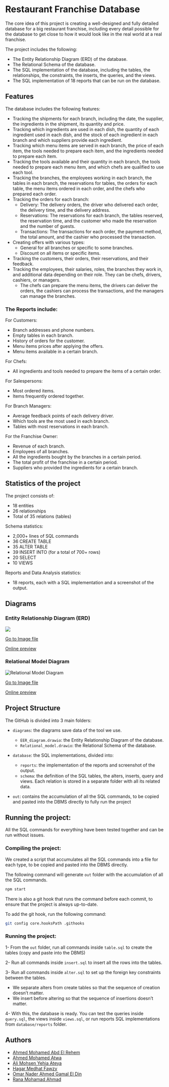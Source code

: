 # Restaurant Franchise Database

The core idea of this project is creating a well-designed and fully detailed database for a big restaurant franchise, including every detail possible for the database to get close to how it would look like in the real world at a real franchise.

The project includes the following:
- The Entity Relationship Diagram (ERD) of the database.
- The Relational Schema of the database.
- The SQL implementation of the database, including the tables, the relationships, the constraints, the inserts, the queries, and the views.
- The SQL implementation of 18 reports that can be run on the database.

## Features

The database includes the following features:

- Tracking the shipments for each branch, including the date, the supplier, the ingredients in the shipment, its quantity and price.
- Tracking which ingredients are used in each dish, the quantity of each ingredient used in each dish, and the stock of each ingredient in each branch and which suppliers provide each ingredient.
- Tracking which menu items are served in each branch, the price of each item, the tools needed to prepare each item, and the ingredients needed to prepare each item.
- Tracking the tools available and their quantity in each branch, the tools needed to prepare each menu item, and which chefs are qualified to use each tool.
- Tracking the branches, the employees working in each branch, the tables in each branch, the reservations for tables, the orders for each table, the menu items ordered in each order, and the chefs who prepared each order.
- Tracking the orders for each branch:
    - Delivery: The delivery orders, the driver who delivered each order, the delivery time, and the delivery address.
    - Reservations: The reservations for each branch, the tables reserved, the reservation time, and the customer who made the reservation and the number of guests.
    - Transactions: The transactions for each order, the payment method, the total amount, and the cashier who processed the transaction.
- Creating offers with various types:
    - General for all branches or specific to some branches.
    - Discount on all items or specific items.
- Tracking the customers, their orders, their reservations, and their feedback.
- Tracking the employees, their salaries, roles, the branches they work in, and additional data depending on their role. They can be chefs, drivers, cashiers, or managers.
    - The chefs can prepare the menu items, the drivers can deliver the orders, the cashiers can process the transactions, and the managers can manage the branches.

### The Reports include:

For Customers:
- Branch addresses and phone numbers.
- Empty tables in each branch.
- History of orders for the customer.
- Menu items prices after applying the offers.
- Menu items available in a certain branch.

For Chefs:
- All ingredients and tools needed to prepare the items of a certain order.

For Salespersons:
- Most ordered items.
- Items frequently ordered together.

For Branch Managers:
- Average feedback points of each delivery driver.
- Which tools are the most used in each branch.
- Tables with most reservations in each branch.

For the Franchise Owner:
- Revenue of each branch.
- Employees of all branches.
- All the ingredients bought by the branches in a certain period.
- The total profit of the franchise in a certain period.
- Suppliers who provided the ingredients for a certain branch.


## Statistics of the project

The project consists of:
- 18 entities
- 26 relationships
- Total of 35 relations (tables)

Schema statistics:
- 2,000+ lines of SQL commands
- 36 CREATE TABLE
- 35 ALTER TABLE
- 39 INSERT INTO (for a total of 700+ rows)
- 20 SELECT
- 10 VIEWS

Reports and Data Analysis statistics:
- 18 reports, each with a SQL implementation and a screenshot of the output.


## Diagrams

### Entity Relationship Diagram (ERD)

![](./diagrams/EER_diagram.png)

[Go to Image file](./diagrams/EER_diagram.png)

[Online preview](https://viewer.diagrams.net/index.html?tags=%7B%7D&highlight=0000ff&edit=_blank&layers=1&nav=1&title=EER_diagram.drawio#R7V1rk6M2uv41%2FdFdSOL6cWaS2ZNsZncqk6pNPrlom26zbRsH4%2Bnu%2FfUHbESDXhkECEn2OHXq7Bgb7H71vPfbHfm0ef1HGu5WX5JltL7D1vL1jvx0hzFCDsr%2Fp7jyVl7xA3K68pTGy%2FLa%2B4Vv8f%2Bi8qJVXj3Ey2jf%2BGCWJOss3jUvLpLtNlpkjWthmiYvzY89Juvmt%2B7Cpwhc%2BLYI1%2FDqf%2BJltjpd9R3r%2Ffr%2FRfHTin4zssp3NiH9cHlhvwqXyUvjUvSafU62WfkTv0bpJtxG2yx%2F50uYPkfpnfPzKsuKv%2FTDHf6c%2F99j8en7pyR5WkfhLt7fL5JNfnmxzz%2Fy%2BTHcxOuCzrUHfSwflH8d%2BfmOfEqTJDv9a%2FP6KVoXh0WP4fSbPp95t6JDWjxX4IaPgffn5m35IfjVS56fF9%2F9T%2FaXmXt6yvdwfSjpW9Ime6MET5PDdhkVD7HuyMeXVZxF33bhonj3JcdYfm2Vbdb5K5T%2Fc5N8Dx%2BOdxYfTqN9%2FL%2F66yQLs9rrHJxR%2FXW0jOsv18ni%2BfjFxZNLPNXehgQoafI9SrPotXapJMg%2FomQTZelb%2FpHyXb8895IZZsiyyysv79hCnlteXNWB5VDQhCVcnqrHv59C%2Fo%2FyIPiH8nfwz%2F9%2BzbbJHAWL4J%2FpH7%2F%2Ftg1nGBzKF3Aq0TLnivJlkmar5CnZhuuf369%2BbJ7b%2B2d%2BS5JdSdP%2FRln2VrJ4eMiS5lnmZE3f%2Fqy%2F%2BKt42L1DX%2F70Ss%2Ft%2BOqterX8UDB6%2FnKbbKPTlc9xQYPj%2BwXP0J%2BO6OvTj0Bu27nuk0O6iFoI55fyKEyfoqyNwCXsCyKKwMS6d13XY6Fyep1G6zCLvzelEw8S5dO%2FJvFRoNCPJI%2BP%2B%2FzHspipfsRwGBEtoHmNsz%2FfYZK%2F%2Bqv2zjtiihdvdfj82cTWXw1o8YE2PVCQJwgUYRSMEgz27URHn6go6%2Ffj61zghW%2B1D%2BwKLt9z2L6UKC5uah6qiT6f%2B7zf%2Bvn8H6dfIFWAODe4jYabb5QAcW8nOvZEg4uUH46rQX54N7SNlh%2BWbLiNkh8%2B9Eyi7WGeu4QbcNYdnmK4jp%2B2%2Bb8XOe1yf7jdLfCL17kH8SlZJ%2Bnx8WSxiJzHx%2Fz6PkuT56j2DnFJQJZyHESWb5DP8Q8xxz10p3IOA3AE23ATQU5br%2BPdPur22ME5yKAaalKNuByqWRyq2VNRjf6gGtk2FLnz%2FE555KvD2JZDTtthyIm1kxNBiikMSCgT04iIymnbKDmNYAjpXzpObL8Kd8U763j73DxA3DhB1HGC04WMhE%2BYIMETLpl2Zt0Htt80ukaGjKiwsBh5gByGz09%2FTHkbzyqcPvhE6VpD4Kf80MJ4uwdApChJV8nm4ZD%2FtI%2B7KI3zX1AIVHr16%2FulUTKZBx%2FWtFhGD%2F7D1KZFYDUjiogXelZqWlAhVjuzvw%2FhNouzt%2FlhH8nUkjLoh5r0y80O3VrRAfSDgXtGJNaI1JS277KyX%2FRdf3Sdsr54dD2wPXcKSekGTvOxAXP0p7%2B5RVDSPJHd8aARErev6%2B%2Bzrj9qd%2F3ZzyNPgeuPYGJxEWbRU1KymTFSxCXGuSoeIN2%2B4F%2BjyOZ4xrkkMDaxS%2BOFYXRzA%2BPoBgMKWlyFKm5Xi9q9x%2FD6xe263ImuDDWjo6dTqRgL6lSCe7ofuVL1SFNpzSRpVd9iMCzofvRVdIjJebXpLZWuTVU%2FpCmujQcEtnuWcChANBa1EqdNpBC%2FySTU45rUOsJ6wmfXhiDpMTc5CHIdBQiCAb4%2FkmQNYHUVSRjCJGEc3TYThsGtogZ2LjkTM0EqAbP5LEs7LWHQyUC7HdDN1h1swjDYZFiI3%2Btnk3Pz9pU%2B4iqnCQ1zV1QJYUEl9J4W8B0PNcA0sJb0vKI6GwuyCaurBgbE2AcZmIHAMAT1JVzmcsVdZwVud%2BG2wSzu34eiFP8Iotkx4lIU%2BVsI716PULKOb7yUvF28ZVsnS4femf%2FrqfjfOf2O%2FHefvuZ0%2FSXORQXLoj9m8oMwvh23rgJx5OlkyQ%2Bsp1ppYARjuGSjecxOyeZIr30eFgVAuClq7PZwN0Ke1%2FL5icxx%2FwaeZqW6GWXWvcFjMXFtJeCBEVg9%2FT5jIrAX0yMkDGEc9DTtGKNubLRVQYMQLIrTG%2FovXYaeNbtXhzy3d6zft4Im%2BGgpgsHgQwB8v2yf0mgZR6XPMFUcy9MVx0KW29RGvFyz0oofoqdHcCjrlnIC3YkrqBHs6onaOoYYyk7QLDcMOmwd9vO2grg10dPCeLGA%2B%2B%2Fzz0%2B%2Fun88Wb8c0sM%2FF9a3t3%2B8TNAUogdwqK0JCd7uIv%2Feqv5DiHmY4zT%2FvjMhKGlI1tMdebFI5scYRE3siZHsojYkTyQK9TRjXhmARE1l00UhaVG%2B8HbPwvdB7T8mqo8Ui0JYsfjtsNut49Ocm%2BtLSCPbJw2Ke7qzqMSoAGRXQ9aQHt3hwoSmarsNeenN%2BsOECZtsJqQr5G233tAlTcDtLEynlh%2FBDbyjwesY4hT0Bi9my0nbwCsLchThN8iNkZdmzMKAkHNUIOiiWqANRRD12Y1DUJfQIp7TdsNEkMM3yI2HnCGZ6f6QQzogBytdf%2FjctLLuIGFM40C0FP5SU9U2rBLWisM%2BYbChZTrm4cwVDde%2BN6HhoBkpoc3hBkMNFlZ%2FW8W7zdRpaX3RLMyMa9IfzrJh7W5cFQdcQJsFspim%2B0rE6iMpp628DNJeAkHZDI32YR827Dffl2LC%2BIFiyGLb0LW3VNFYQp2cWZgd4LQgrX1AQFbqpxz9ATXKLcMsmofb5TyLTRsNiBA7zC7QTkBYiRbv5%2BHiaJ6YRTxWClaZPn3Ew4B462SRm3bJ1nDaaTdyHGhoZkkWruey%2Bx%2BX4X5V7dGQQUrCVNUbIAShwbg9bB5y2yZ5PA75lKlHpNMTM3WhfJmIVNITWosnbNKBcCaTE2FmV4d249vRnJ7vGQBTWutDq927ow9mTAxBhOCmEu4q9mFvYCa2TRO5dTQn1a8CctRGuHjIKRlK4kJPRG%2ByQMEKAGVBWmHM2qI51RIrxUQCG0wkKKWHuWFaF3ptZdHhUmOLfwy9nh%2BzwR%2BhILg%2FM2xCW7sTzV8wof3bROryXdtjkjU8H1nticH8s4HTgRBxEAt27WEtF6ZMOSVLINd9fiD1AK3aBfOhWne4GhXuLOif6%2FRs3IwwzcYmOyu%2BdBm%2BZHudRMf2IIc0FT3yxFoFJtLs3PY2OgrGBKPRaoW3%2BgEcrih8CdG2eY5%2FqJpHXl7JoZq1j9TlNP7kt93sKWoqMWlW%2FQYwTFrDiR9Tb6gYEusxYSqHKO%2Fxa%2BzGTuQ41y4xdKUFSDpoXGmBsM39o6aNVomMXRLmBYX1qRPygrBxPIoXpLGCfSbA0JsX2HJ%2BTx4vyIKrB4OrNAa1jL%2FT%2BFNn6OshXDw%2FHbE7W5y0XhHmirdxFodrbqjrPePHjXjRyw8peyX%2FYOOXme6xax%2Fp6xlkIyuJlg%2BXVL6o1q7S5oaYzB4MQV59Q4WyHIkwKogwKi61YcLTM9lrVHtEP1QpgIlvxoYJRJglZTO%2FY907vCNQ0RPr6ZnudWWgM6RBUQbo2gZ8SQOdnkFcVwY6QxqxJYDOd1WATs%2FwrusCHSHXI%2Bp8Fd3Ynp4dBVeGOlNmxslQsCq21Xl6ipevDXX4alDnqwjPe3rql68NddfjwdK1s5OiTm%2FtydWgzphODdmo41RUOePvUOGx0NOrBZ5%2F3uzWyVsEiymvc6zFLNC%2B7NLHN%2FFylja2qHgxZU6rY%2FtMDpENs4rd07bYXBr73%2FIBMpBnyqoPSchT4T5S6tZbs%2BXOm5GhLGybVRba5wP4cD7AcbBH8jh%2FiFPOKlHdFRVnjC2NFIRTAaLS5pnv9zIHVEwxpAcQNCeedopqjUCqKFE5e3LdOZRpzBJOOwizPHfmBsxDzhS%2B9dYz8JvKGqWzWsb22u%2BYSMfAuuaH%2BDmaZ2874xQNOxnOpfFofUwtUglrOpubWpNEt4h2G5f0kcNqkqYrSepfzc2UqM8cFckxWr%2BuC7N4etCqQKEp87ERU5I9cwJXAYg0l%2BBeC4gMKSeBIHJVgAgDffppFT0CZF1HmJUd6DjziG6DJoBTA%2FTw9dAOuZE7qtVOUyrlsoiFI5oXOtNCN5mJw0kEBSyqEYNWaT4Wm6bwUJePxd6hxr7SWtw7qE9BWQRZnAUcVUECdr9I5Yh3NbWN3mTSDWD424iCIEGgtVD4agBsSApEAuocFeXpAYxBfwr3q%2BvdjcoOPVBrD3KHj3iaQwMao9bdnO8Lcn4QyGb8cTY%2BDPl%2BCbfh09XylQXsRP1%2BFmdpQ7TIEngEemPugHSu9uRu9W26PFKNy%2FwE6iwMmbvbP%2F%2FlsNqvNf%2FFuR%2BxYzNnDpvd65xGMTpRKMv4qbrv6zUMI4TDfpeLl%2FzFY%2FwaSbNXbJelOG3mqYsHwpEOZDrpAEOIEmUqoGNdo5URp6YyKy%2Bm0T7%2BX%2Fhw%2FAUFi9eneJ2eXh%2FilSZZmNU%2BHa7XycsxsLWn958YMP9znI93zk%2BFTDtk63ibf%2B92e%2FqJ0nYs%2BOzAj5nn8hQoPGY28iPxmGGgEh7ztCM61VuclVDoNjmVBUsQBMfgwVrE637YGREuT%2B7CojsArGooX%2FT3IU6j5S8F%2Fz4ehUgdYgWPxYvcxggfovXXZB8fd%2FuQnx6SLEs2haR4jrLFqoTFkedPHyjGMUlKMdDNxxU9PXwPp%2FXwRunh6XgXlucpJ7Eji8KEAuZdNmqnLwycjJKNA8d61mRqY4bovUU6BGv%2BoqYNVeVeJxh4dC65SqCcYweniU8jDLofNrnQhONMlXM0lsbRbCGeR0dP6eNoGLK5WTswUjy9tcMxUAYzri0gBeQxLje8S814TaGUnvU3QxJCI%2BCHhBUHUoQ%2Fl%2B2xdFmRIym1Dr7I6VibBH%2BZLTdDxIevnsT6tcFXuHz2x4GvJ7llng9fPYMarg2%2BaJqe%2BYuGr4q%2B%2BOqI6gn6wz630q81k%2BiC6hsa4NSXDUMwELooD2G%2BWxWOAJAxJvXqOSA3q7L3kS%2BWOb6V4dVOygrZK1NXIBNpxrAwh22pce32RCS8QbIw5YNO65SB6wEdvhbQNWvyptLgnOXvxk0YACrC5W0DUqsiLq8gVh239ihWkW65jztVraNpr%2BdUzZicB0Sq1zFeDN4guTmEDzq9cyGuBnRm9E1KAJ0Sa1PrYNrrAZ0ZHd8SQKdiLm1F2Jq1GS6XabSHay%2FNMjg9rD3Mg%2FUGJRRsga0Hl6wx7CvaloFo1FQz%2B7psGzjtUj3LvmylNHPDVOyrJUTRhMVweKlBlOrww%2FmUAACVw8imqWuCsN6u5x4Sy1CI8beBTwIwAB%2BPHeposxX7knqgews%2Fj1XOioQfjJTpHXjTsKHxNEa00DSN%2Bq5wJmmngiG07tPtMRfDYXO01eZcZQIZFmnCFeZKRbRrNeesBEFXDWI7HgdPjeEUHE83107cnsC0dlnPYLuqCRTIaHZdtCxlQFOv9Itwx9YBn23T63tDm9%2BrculohQnOkuoCeQ0mpXumizdm%2ByMmi1XUyN%2B93vH2UH9Mw%2B1iVVsufXrime3SHQ63kYUZwCOqhhDVPXZezTaLZHkeO5X39cmqx4OYj0uxNYswJNAOmHr6W7ypH8XhhvoG9ZKeHfvVJW50r8JVZ75Qxpmej330KFQCc0T1FyoR2FinZ1bumPhUi7E7xPMcstWdawU70KKQYS1b955Hl9hVKlaOVUFYsQPs4c5Gih7Wt20FuXVZ%2B6%2Fju6e2xQlsgTSKGbq6eoydsyjKHfxjEV6%2FVfGHTwhpYEkWe7BNaNiXxx597XISEObHeO1mNrxBxQq6qtm5w2xYhLkijrM349U4ZmMG1VRefWrcNiisO03HYv9EFFfo0MJsAakj6uWPbWBgZApC1r1V%2B88WU4JQufqYbWRk3SpJnREkAN9kt0si23ba75hKFOmtJbtKNpkmXdupegeyyfTYJgRMvGrDtkS%2BlccmxsWkpy90mGKByljW6m33yvcL%2B3hzrHFc2UCqcEtlUYeledw6F26X8ywuQn6mm5tsFBVptzapaXSWzgJhcXQmLL49bB6itFgK%2BHSI9tlEUb2Sk6c4LxI4xp0X7Eb8PdpH6fdcOLN0TFfJ5uGw74dznoRkUw7L6MF%2FmDrlQAhQntX2Jm1Jh2rgnv64kmCmdtzyMX41hNceR5ous1t9srt02BKdCc3N7M7GFi7Qp%2Fpgpx7b0y48MhVoD9sRi1j1ni1rseqfuO2GMryDhunO5olZuvS9ATsMM2tKLGMEi64NKlzqqluaRooolgB843xU4dKMzl4YW%2BfHTjRAghOo%2BjMtW0RCcy7nmZa9A3f4wx4rgXrfgNoWyr%2FfXn28SaoJuRhDvX7zkzWobSpNezjKhDTNxGG7uHrzGwF1sh3M0HmHEiXGlZVEb7u10VMSxcGLMRYEr5p2a3L1IXIlp2rIyAsoPgjpEDgIlESraLgmehuurwV22IyG6wGwA6UVamCnZ9jf1cHOjJbrIdIO1CirgB0N9d5gN8pZl77BTRXq7A4dK3AHbnOKpeFUb1Dq8nB65pNmzN4ZAFQM4kP975DcCcoHamluGxNPfU939AnF9AuYji33VSKjRVujuQHV6TpB5cUAYST%2F3%2BnyWmftQva2LU56W216FUPm32dhdjBsgA1c2Iy193RVqqlGu6doG6Xher5Nssg0EqIAFNcR7U1Ulddd3wrZrDEyioiETaOaQEI4ySHez7PwOQpfwjfDCIjYLikTGBnWbF6M8d4zpzSprc%2B3YjijjvkfFLX0SyjNrHvfZvvrh%2BWiBtVsIjB0ripf6705CbQsA7TLylrDH223FHbIM%2FUCwGJ6yrgUTmxU4mO0spJArqV3%2F6wf0NiRLJ47G6dBPsMEIzoEpSHZhk7LLnzb5Gc0z5%2B9SpaGKVyb9ToqD0OfwuWEHJLC8ZvHMqk3wXIPZLHzWQyw%2F2xo%2F%2BktpbkW2douMruFK11G2MeiIWxZnCThikCHiZHCFVriH3a7dRztezdJ4LJJwjq%2B8VJyYvGWbZ0sWrZ94tzYlWQLuKla%2FVpV%2FO9q07bKq7UBXKNklzEdAgiBcVY86ac2gmXDOVM5QC9Al%2FiBxcZjVG6KOkNNaKcv4%2F0iVw3ZPId4QY%2FwybSgDKaFV210pIEmNXTktNMtku3yuPvZuMAga3frh6EDjex9rm%2BzeREbNI18oOZav4HN6TLM3naGUS7Q6plwHWeTRjwbl7Sn5qxAVGGaoc59g10BsHk7KsYDNgyHJI%2FW4IPuVgwuA3QTDZ2ZHHS5hNOCuluxuhRRZ0YhXX%2FU4cDXgbpbrboE1BF8oQoWITZ%2FrgZ1ereDXQnq8ETzqhSgjo3aq0HdrUFCCupEo%2BimoQ5r8SZoMOeGunEa1oy2nAHeBBiAIBl1HwPvz83b8kPwq5c8Py%2B%2B%2B5%2FsLzO9y94vD3RcIkoXdOOCiPR318uzi8wKOOqrKM8OwIAc3vArtWFcD1YYm1wcC1afEax7fhv2OPXF0TpnnvTNyCptjw0GYV6TgGIawgITI9fccojn6yceLGkwssPi7N5CnbSDuf2KeR8j08QfQB9x9aMP5vO1lrb3WY9xgb19fpmDEPAvRKdNcJv7JpxNLK2Wy%2F9xHdHu46dO2tSj35HNhr7cgHmIrCGW8Js8VH8gpxeBLTxh7pioF8G%2FmOYeDcB0pslnXRYwXccdfYeKJc6Vvqmp95%2BogfR0gL1%2FMj11R5enDhtFPFo1rc%2FQ8uGccChlgGFSo31TwBghLboX%2F1rCUXyK1MnlCnFcUFYbMMcu3JdnYwQehpiHTbxZD%2FswCASQVdWjR38f4jRa%2FlLw7%2BORzesYK3gsXuRKK3yI1l%2BT%2FbEcNX%2FvIcmyZFPw7XOULVYlLtIk91NPH0DHfewyeBcjRlB6rgt4l1dBzo7xlsi6MESk10Lo4SPx2n%2FbVnoObLcZLiKwL7obHAkXNdB2GbZVpjRdxm5LYhMoDg7urYGdvS5l1uphREx89LVyfKATmwZI9w3MzPm79lVLDFmn9CNh9FFL6%2FBQVrPuUdAcE31vWUFnDCN%2FVWsgajEKrFYBMYJzqdacgHOt%2B8C2mvVnkhrdfDAoZqDud1n%2BsCfiXLDqnRL%2B7C%2Bja7AG30DK0hT9yxx8GB3XOhdARXySlRytIzwUKN5gnN5VuCYtYD15D4nFDOThFWYkvoTb8ImTR%2Fwxe0SB%2FPVsjm%2ButkXUh0kQg3ZNCDv1uJdXr27ZhLCd0N9K8H3akVUZ%2BeYnPig96k3s38N4HT6sI41t7PGtjb00uFjLjma%2B9UmoQG%2FAQcHumzHyBQvKF0LDwKZU0NFfXpME37IkvRkL1J5jKiZc%2FYwIw%2FiaWZMEfsMnCfKf2M6ggivm%2BlZV5F%2FCBiSmMyqqkEJ3ZiHoOTdQrvfy3tjELi4funfSZ5fg2oI7zPsGHly2P6FrQDm4AXesqYTBmJ43MJENjYEKirLGHuBFlCPmJszLdy3a3EkPzwBxDlM7ejw%2FYaHcL3U7ybpgxnNUI8T7z6EkAQO3qSR5NTJ1tCR32PoDSZLcAcsp2oa6qpWbhmRvRsVeemZLFYZehGcR4n78dczQeM3Yi1E1p7u%2FPn37%2FfWP7OGn1S58%2FfjbzP46n%2BkdLtCQwaKpA3VeNAcqXCJKb3wcqcJhhujfL5wZaj%2Bm0QWm%2BxJe15piowvmSPT40BN6wjBXONLoUmNliRb3VlZW4PsT%2BcueDbaRCG5q59hZbECXrdGTZGf5YNGm3b7yHd6gwaHljgnwYKDr4hPveIhhdraEZ4SqDYStMtGAterUuzz7H%2BZev6ZRQdabCj%2B9G4At9bwxmEpVeGVEaFfhXOmAu8TDNHpfmVsnrtGJ1VOAFBq9WYAtTaEDJewMVOcBKMAVrN%2Fvrc5Bw67Xoc7ZG3zfkPh0BYQax%2F4nSZ91zs2%2FFRxQ2Phg0nugfXA%2BsTBAjOGx8WFuWu6aBV495ndvWW67AjE01UksvU3jVQ8PE3mfYWLdW8xzRKW9x87dsVk3UFa6k1F87duV1Qpvw5wxFV2HyqypimsmWdjjORYj2odx2ejBcHRclQFohknXL%2BHzzd875%2B8RW78tcA0rxPrmzrWNiSGWaIBoQF%2BVxaavhy2C761dma%2FF7Z4U%2B3FkjiOlJ4moPCEoDkJCsCAM1aQEiaVlnLcaUhPDSA3Dt%2F8X3jR5KcRYG4wz7k2tHkcwbntBa5bH6eOaCPVUyVDaftjdYykqQvmJHllbQDEbwKy8b9l7xjGoojPG20YwVPopSZ5vUo0eHVtT4uh3UBAMVmqOkOA%2BPVPtko0JhQwtO5ywzlB8fhxdPa83RAlTSENrS1DuqbDBe5edBCFrUh1m%2B9tpeZcBQtO0xiiJloV5DFexUffsFSoZh05NksRxHmiqZfeLyxp01MEj3Tc4pjQVVadcr21Nl1F6M0Wo2QtqY7irndWaIhc8Ls6kjgZuWSLiVKnzPygaKDkj9qjYnDYqaoP1PV67sAI3eEKy6q35R%2FYYqQN6OpFg%2BhX%2BdFYDgCdNPCmTIMOGSZlgo6jrReqxW8vqx7vTWCwYEQxK0Ic2bRfdr%2BzDMFsAJ6tsDbCs32EBMTcgY1LFCLaKXGLe0buUxCOF9xSjmqrchdpCCNdx2sDd%2FXljMo90fu311vyoQC4hohEoRSk0%2BsvrM%2Frj%2FSI%2Ft%2Bzm55U8ydSOe9qdvOpvqOUIwu3ssIdLp37MIwOLvB3t0z4INi5JIC5Sjc8BEEygBOa75j1TAMdZA6yRLyvjCYb9oYniksgBvr4xlgWGwftcLKyjxU0DVafHRhpNkGcwPKxHnqmJPQwRm2PkGacsnC%2FPcH95VkVD1DpDCKRhbLFJQNX9LBt47PCjznBgj%2BAj%2FLmis5bkiUYYzS83aN1EY%2FkuKHPTP9KbYFiwnntUu2Q7XyRL0xbDgiwWL4mldF0ZwbzNuvtFGu%2BOG58Mox%2BwrHgd8ooJeDHBmrMnMPUqNgI2SpOBW5S6nzS1mqB66nbcLQ6Q3dzoM3McNOy8BR41%2BYHDAFBIh%2FjPO5vqH8LF89Px%2BGeLk1YuGujjbZzF4fqO10T%2F9yHcZnH2dqaX3iyJHLA9j7xudqRUHtMeldp5vZPUJNoBC9sAZUZgfGCbZJyOTa2Uc9nidRMoB130ZRncn4eb4n%2FMoqHH0BDZnJ4VxSSEpnz4JNOEX4b71VELt3Zx9dk%2FzCbgfd4GEcVUhLUvuzRemOYKYTBCXj%2FloCtENcc89%2B%2Fnm9wJXxlGRmAQc0eGOUrJCDsFNU39nCZz0lmgNaCE5CwUuuskS6E5%2BYjBYd3jw6KBNqj2HT3HU7pfQBmorvDT%2BHu8fZqvc3G75SSI9YoKh5W4LnWl9IlcGzpXj3G6z%2BbbcGMY%2FQjbPeDqD97Z0NdZhxdCPaKfetDZCfM%2FMtvkf%2BZ8m5hFQMxOVfT0G0w29HkeDvF6WchA0%2BgHAOjpN9VtmHLaZ2kUGeYqQugZIPk4aR%2FjIjwAcz4vPKaYcNA9NFRlwDqagNd%2Brph80Ec01WDh0C%2FQTz%2FoHD5G0bIIkw%2BnngxiucCR1h8Qoz%2FJOGKBGin9CsGBnsQ%2BXIepYSoBBmwMEGoOdCNWcVpYccswM02qgZgrd4KyYgJCTyJ6LUqCou1ikiThWxSm%2B4vIEEIt5POEhdocoQMdlzRZm4Z0SDn9Lp8DXZbkOKhgvpCc45KdrAFzch06BlojNTlezCHex9vWjCutPlwmh4d19HN1fROmT3FBQ6IJsJbDzsdB%2BkkM%2FR1qQ%2B3n6Wlx71I1saUnIrHngtlE3P1vSjNBDnSWsjTc7sNFUVtovMSAU5i4EXPFquu8A3VFeHYCpoXY5a7JUIpmWsPcqJQ9Foi%2FmQ9lG0AZcaA8lWj%2B17%2FXs8XH8G35mj38tl68vbw49gw6bFwbLP8Lsw5qFXSIF%2BH6Q%2FnGJl4u1%2BfI3swrSxETbBGc75B7GDxwOcRl58cNIS43LQw9um4v5GjIzR6SLEs25Q6g3Wv%2B%2F5f5lUKmsE5IdiyBLAL9F%2BCHYLbBpJpLqoIBuPt1KQde0oSLu16lFGfPrbOsQbQlq8S55JLmvt1WmI2H4Y7pTvAGq6U7a0DNAh9w%2BAa4HoDjj1m0rwVyyJELuTay1vTQH4XWADikZulJ2TeM0ZOlWoKpdyMd0yi3iJzHx7u2Rrl6uZd%2Fx5aDSVBE7LwErDIrw18BDA7pl%2B0%2B5nTPwb7HxuFM0QR5diuvpiZIwEa2pXDYP%2Ff4OF52tI52q6I48fKiSC47sdnmDYFRyh%2BcZQqXTGHkomZTFeJNOFBKYU4p1uUZxxKGIozaQd46s6B7uEHPSW%2FWfeASZpHidDXCsuwRWn9gxLIA0dlqqmxgHlb4teSeKFikj1bjW5l6hcXVnKpn1qnqdVev5lRds06V3E5VxqlqG27JP1X7dqoyTlV0r7eiU3Vupzr%2BVKuiV0NOlbNCq5x0BYslf5y4HAJTBWxXYYaodbdFnzReQZfZ%2FkioYwrP2b3e8UoIf4%2F2Ufo9PE15EkvgmQkGZwIwEBsM8dcepSWanRxDpoK3Tprt1rC041Rz%2BgY5YIaJazEQmSAdQ4fj3DA0AkNVCb%2FpGBK5w%2B66gw3HM3dMhFPNTuKl4ZSf1pNudp7BSDWED8xjkj5aWwHiQYOJbMR%2FDLw%2FN2%2FLD8GvXvL8vPjuf7K%2FzDR7WpcGeG59i%2BgmOEVuFmwykWa8%2F%2FFeRn0z3mGxKxyKpNt4R7DTQxoYPh%2FWxSEcSzT5UOj5Rbj8Iuv4xktJn%2BIt27K4P2Eu66vP%2FY0PwvMwFdeo9K5BmR79rP7SX6HC2cc4GJQsMj7s98kiDrOR8FeK8nN%2Fy0tcDJi7PpzjCXAO9pVyhbxamMNKrN7QcM9A419RtBTu%2BL0kbEwSyyXsyBrb0y4DYeNWlmThWv50WOnNQ2CODXcvm9qSVUjNYlbBPNwu51k8ZhTLJPBTOR%2BjzTWqjzo7wm5eqJw5nVRsMggd71yQoU5UopKoXTb9xAPd61LTkkBi4nlgDbLK4STcuAjsEoxyFjdwLglROc49f5kmhX3wHoLK%2F8rVl2QZFZ%2F4fw%3D%3D#%7B%22pageId%22%3A%226B9XcRIrEAYllDtkVQq1%22%7D)

### Relational Model Diagram

![Relational Model Diagram](diagrams/Relational_model.png)

[Go to Image file](diagrams/Relational_model.drawio)

[Online preview](https://viewer.diagrams.net/?tags=%7B%7D&highlight=0000ff&edit=_blank&layers=1&nav=1&title=Relational_model.drawio#R7V1bc5vI1v01flSKu%2BAxdhJncpxMJsn5JjkvKiwhmVgCBaHYzq%2F%2FQAIk0Q00En2B3qmpGksWCHev7rX36n250m9Wz7eRu374GM685ZWmzJ6v9DdXmqY6qp38L33nZf%2BOZqQv03cWkT%2FLPnV446v%2Fx8veVLJ3t%2F7M25x8MA7DZeyvT9%2BchkHgTeOT99woCp9OPzYPl6ffunYXHvLG16m7RN%2F915%2FFD%2Ft3bVM5vP%2Fe8xcP%2BTerSvablZt%2FOHtj8%2BDOwqeTt7zn%2BF0YxNkjfvailRt4QZz85qMbPXrRlfn2IY7Tv%2FT1lfYu%2BW%2BefvrVIgwXS89d%2B5tX03CVvD3dJB95N3dX%2FjId56MbXWc3Sr5Of3ul30RhGO9%2FWj3feMt0svJp2D%2FTu4rfFuMQpfcluODh4%2Be%2FHu3Jp9t%2F3v6Kf34zRp%2FMu5FqZrP%2F211usxHORid%2ByYc8CrfBzEtvo1zp108Pfux9XbvT9LdPCcqS9x7i1TJ5pSY%2FrsLf7v3uyvTDkbfx%2Fxy%2FDmM3PnqdwNM7fu3N%2FOOXy3D6uPvi9M4Zoo5%2BjQ5BNiq%2FvSj2no%2Feyobk1gtXXhy9JB%2FJfmtkM58th5Gq5O88HdCVjFL25sMxtHQre9fNALMobn%2BYh%2BSHbCrw0%2FI5urVu%2Fs8yRps32r93%2F7m9tb7%2BM1INC5mW1%2Bv10vc2kzBAJihB8jr9MRub603sRnG2dHVlP3Sx6wcJ7vKhXC7d9cbfD%2BXunQd%2FObtzX8JtnN8of3U995%2B92Zf9ylV3k%2Fh0l9xsk81Cuga%2BZg%2BT%2Ftpd%2Bosg%2BXmazEr6jXsQJLfbxNknjuCCQ9PcXy5vwmUY7f46fTrz7u373Z8VhY%2Fe0W90S3f0WTdAULXxKRRUCwMEG4MDpwYF2dd9SXEbJHvEEfCs069zxpivUzBfp5e%2Bzl0moxy4sXedLtMNgr3iT70EjuPmXeIEhF%2FSjfX6IYz8Pyn0lhlUjoG5e%2F3kr5bJzvjec2elt67DHUUpJTwEYeAhAN7tJFG4%2FuZGCy%2FO3liHfraTm9fJf8mo3SivzCszedab5LV6eJ38l348im%2FCIMFYslDSe3gJXp%2B8FLPXcbjONyRvnt8%2FyqYk%2Ffk%2BjONk49%2B%2FOEI3isuG5d4M15dTFDSBs4yWDrcoG8HE5%2F8kg%2FruP2olNpKRiH13eVgOuF0dM93YCTgZ9OPZKG9IYTKs8%2BWO6h%2F82cwLmrcg4okbE0%2Fc0UxZLScKs4u0vBuTTcLBbBLWMl1Am7UbnCDC%2BrUNdysrsbhGGWG8Tq3GnDMOH0l%2BWqT%2FD6OZF02SR8jumTzk%2Frb7X3PGXE56%2B8%2Bmf%2FDUDxZ3%2ByutEihNYUD5fAqh490EZ%2FKcD1Ki27FAae4oAJU1UFnJUKNHZaR2Fj0qM1UEExmVVWNjcFRWLAygMrxX3CGVzedAZV2DUj4qs9DdyZstvHxqEhZ4CBdh4C7fHt69PhVzDp%2B5C3cgSSfspxfHLxm1uds4PJ3OZMail%2B%2FHL36kN3tl5i%2FfPGc337%2FKqc979uPvRz8fXZW8OlyUvsivQTx%2Bx1GSf8VvcgVQq9MANuE2mnp1A5kbTHFOulcVclkOrnSYa8EYeUs39n%2BfapaVUHsdRe7L0Qcyvj%2Fc%2BXP6xpFWUfBjruIq5jHCmi8YmadXJD%2FsH6LqesN5ZVtK8c8o3U01T%2F%2FE%2FUhmd6EBfV066CuKZXUP%2FXyDPYb%2Bj1v7z93re%2F3X4%2BjJ%2BXDz%2Funlq518UhcE%2ByWdTtObsF%2B6wGyHfPMU%2Beop8lV6yL997y%2Fdm%2B3Pz6svdrz5vRhF908j1FL9%2BuCvV172bQNRhcsK8NQz53PcouhSATbU0h5pqYSeSXGKcIlrgp1ugtMZcFavqjzU2hUkpNSKfWIdAUHqnQrvlzYcFBJOl0Y8XUfzo3dq8JPcrVt7HzsSBgKDTbb171zJ%2FvuMrAHzXL2%2BzW49RpLbMUCQCWxCfIpHi01Yqp3YJ0YjCzjvHUcxH3SpxCSeq6FTCXqcn6zpeLsRnUVEwIZ0rIGe8wNrsGYNhzdr4M725WANm3iuhs4auRxyBIJZ8oUTN5hNYn%2Flycse5BiRjj0MkLD400dxZMmNPwxUxBKfQAino4A4UISBilTBdnXvRZNwPkl22lUvXYzucSAdDajowRXQAHMaMHnTgNrCGhCGBrqxEVXy6Ro6S6ioMRCHyRqfrCN%2FKrEb0QIi8hGIgnqfwCDMGcTmziAKakm8E%2Bk4XKG7RRTLAGhEVVBrYrPdpclGk8AVX5ASEzZDphZ8aGMWCwtMwpBJNNLgui6YpGLa0aPwYTJJPerlYpKKscAluHeX8HMfucH0IeOk3uf8iIPLIVMVfptF9dWve4tnNvEbEXvvTh8XuyyI0XSPlhS3fuCnCMMCN2gL1x4Gm4tTgqRUEmRkkQaLFfDs3t2CmEFyW%2BkMu9wgBoko0egqajUNue5H%2FaqQKlcaPxSYWMJhhaUzh8yQM5nxYwMhhmQk01iToyOS4R6krqLxhkOuyFG%2FKoBk8n2KknuecELkzfyUsgbiolPmstbxjvJwmQaBLmI5TNxD53MA9CrmpZuNooUGMngKQ2Neehvtwhwc8rEIqvMCi%2FBkEf4R9FoLJXZoNEI%2BXYOnEVR9%2FbV1g9iPXyRmEnJ8SMckBrpt%2FFW4u%2FWcctWrYzwuNaOQIztcFf%2B2TQMuS7RqUd9BasuhhblgkGv3opzSYTo2SFQ0qkUR6gGFNuGHAne2AtIpr%2BpULZApXXATtoEEUNdFcbntqYv72V%2BbDg3COLod7Q4O8WwNnbcwPRm65K19vuHBde4lbQkBROloysLUYM6yjurpCvzpRhQh%2FrRBenxX6C3t2vBp5ukXHtoAHn2hIwjwNLCPunbtLXKIiuLaW%2BhJokSufbEIwESyMBWh%2B5r%2BStfrbgEa%2BcwZyPDo3OtuzyrcvW5L3rrQlpSJsPihQI8NluHUjf0waPS%2Bd5Mx2uxnI3W%2F15GH9b2v0kNs3dn%2FBH73mVCUj6ggS0QAouIeTmvJW4raglrURQcD9JDA30zc6a7xnLz0AYWoK8fGxsi2yWXVBWl7qNmKW8qgaJHHr5SBDfIpzZhqu39Kqo1XUqUqZVCsCoittiXQU5mDRrqAaxv0VPJTOhY0w11atSsr5vD2XBnSDFTMKYaCbq1BeSJymSNTPi4DyVUsl4m7%2Bmr3UX3taKOAejxFN0hUfZW8mEELcEjHIg6UxBGLRfgXM3BaaLEDoxGHfLoGTyOo%2FppnZEzWXjRZJav%2FQV5OaYEU6TgF17PDmy283GdM9uOHcBEG7vLt4d3rXe1zLyeLw2fuwh0m0vn66cXxS0Yy7jYOT2czmbDo5Xu%2BZaQvfqQvXpn5yzfPx798k5OQ9%2BzH3%2FN7JD8fXZW8OlyUvsivQQ7oHEdJ%2FhW%2F%2BTebFQ2LqPwEI9xGU69uILNxjHP2q%2FpgtkGng1wLxchburtT%2BOPHqAHa55RpDxDWVfuVrSuHf5kojySE5Lfc%2F4XZXQ5Aex1F7svRxzJCr%2F7enP%2BK4uvZyLwjvcC0zBLS98%2FQMe6tPuJeuQT3imJZ3ePeJsR9nrFNG%2FhGAnzLOQK%2BeQovlQ7ui85QBYztetwjF2hMYD8G2HcBe5t0u2cF%2B7HmvLKMA%2BrVErjKaX1dwV4toVi1GmBfvoAN7G3pYE%2FFyskPrBthn2cKdQz71vDUyvB0GuBZvsAwavCJXq47r5xxCeCEltYZYF9NgvD19sNKVR9%2Bffh09%2FHH1r4foSrRtzBcIvjvcXgel5RqyzlFBssKZdh5biH9SK0G4iXA2qUjZOgd9ollyWGuXQFShfFjRwKNuIuTPX8w0Xas4TLkoH7s0ECsHfnJEi0uYRlfh31iKTKXa%2BEPRILG1PU2IIE1NKQjDUwT3Y9esJ0kw76qpw9wNxthZKjnuZvFm%2B3qd43KwoeDC5FTBAEemCvdu75Cd9DFPzI%2BH0AS5%2Fe83rmDNFowvXO7zARY5aS2a8Q72DQA5rCUz2CCNIDu3Wyhm%2FLiH7mPsf8d7Q5SVl7Bq5Fo7H8f5FohsCEdc0A3XBGYg2XWGB4GGjkMBsYc57XAHSZzoIe%2BqXglL3O0V9ckYg7ogCsAczDNFMPjoI9tbzvaHs5qeztM6kAl02nyhYsw6mXbW%2Bb4kI8%2BcNIq0Adr%2BjC500cL6XJo9DEmnq7B0weqXEoeHtICHNJxhzH41OJSZIinT%2B2jlJsOc9DsP%2F%2F99P76%2Bb220X9r6x%2FjN7f6hzye9TgXpy7ulXMqjlUqZVyfh1P%2BdJ42Vvl5p%2FbzDWk7ppHmjGIej0LOznY9HyvjwLmJFvMP0fN3JYpHo7yq89HGeh25wbS6agPEUZ2XtjMySONW6hJ36gKpSp0QR2PMgSP7Toh42MGxwiWBVPVLWchAKvwjo8cKwwykql8EUtn3%2BKFATxa6DKS631Ha0MupMkflkB0L%2FNjAmcYlolRHtMUyjgr%2FyFIcadSvAOAsA5e21jlnVfJVwzfdu9PHxU7TGE33yEq%2Fzw%2F8FI27GygtHsadzRIHa9NT8hRiOUhHlqriIMAYmAzXudz249b%2Bc%2Ff6Xv%2F1OHpyPty8f3r5ao8wFZ8ePn7%2B69GefLr95%2B2v%2BOc3Y%2FTJvCviGGlXfFJV57TQWWa8F4X3xmQaFlpBTamvoDZWSzfeD8nlpQPHJeXEaijWg14w7raYFH5BqXxqqJ2xMM5dhJ0Xk8IuKIx%2BjV1QJpv15Ni1yykvS9n5cnJoLaey8jk2G5ZT%2BQK7rvbVGcsp8D%2FPop%2FPqqaF32bRp3%2B%2BRX%2BbeZ0EPotJOWcxqRcuJjp1OPPc3L6UZkM2b6OpUCxyQavSbLri1NcFLR%2F5VCzDzmgkV12HSyOlAx9rZo8tg8aKwNthGIOtVmqjTTCYU0bUliJlFd2uZ5XiALVjVrEMtMLhWGk4zMVco9vdcgvWwsAdb5FIA3tHNHXGg7CoNV92xr94Gy%2F6nazFlt54D09uxe2HbCuEKqRaLoB7jgxZZ8aCGH1pV5baJSzkaSr2ieVqhly7JKRqzYIdCdxJVXfidBjNvGjYVSlYA3LIHWCwZrKBysNAV%2BzoiuUpKl5dQ0MPh9xVuXYNyEVYeDic6zNBCBBHVA6ZteoO48DpIghcZcBiLCtjYJ8YXwowITF9iCRWuySk4jDsSKA5q7spnQShlORyIVqk4xZMfbaP7qO3qWeYK1B0r85QdJ3yqZ5Kquh20VgHLxagHhEYFx26yORmrSiSLqb8mnyaLnmA%2BNDti3w%2FAB%2BZuxnTApXS2TGYOnHAYx06ya15jKXWi0cEehw1ZK23flUAj2FrwnV4Ojmfw%2Blkx5CUjsR01Nb6GocReONMug6NdNLKY%2FTiq3QwY2i648UC6487rleaMfK44zqYMcVQ0DVjwB2ngkr5LJkW%2FVWl5rHz3PH2PMbdHdfRg0rp3PFiVQCP6bgau93xWMIJkTfzkw8Al3WMTPm4rEULM6m5jJVPxj0AC1PBlPNWQlCMqaONQsroYTwK6EYPu79df7kL5Tq3HlPNlynNtZrKz%2FNr6waxH7%2F0lEuFWBLScSem2urrAtd%2BUM%2BjV6BrX52hayNVoAty5BZlhq21CiZUVyZUscr6I2tjyppKJ2sbIGsXQwGytihSQAtUymfOgKxNU9Zuz2PcZW0DZO3DqgAeM%2BjK2isv2E6SeVpBpFmnsJSOyCxU077Ze9YQa8ailpdByFv0Is3yVDQwZai45Ba5KCiKSz6GxK%2FDqgBTZoxKt3BCz8%2BaaYFM6ayZMcjLNN3y9lzG3S0fQ%2FLXYVUAl43pysvgltOBpXxEBvqyWE4Z91CzMaovc95KmIWajUFWLoaCrqych3ZNtpv2Jf4FITAhcCgfYaE68ht%2FM02%2BLwYhmUVwF3FsFz0lOf82MFqoGC3j%2FinJNijJh1UB1otNV0kG75sOLKUzZmyQkWnKyO2JjLuMbIOMfFgVQGQ21BATg8RAQq4eG5CQxfLGuEvItrwSsg0ScjEUdCXkWab6TdxV%2Br%2BeUpgQSJSPslAR%2Bb0L8jGTmpeaSkhPqkmLn3KCBIuFisVi908%2FdkA%2FPqwKMF0cuvoxNBbuHpLS2TAOaMc0teP2JMZdO3ZAOz6sCiAxB0KQxSEy0I%2Brxwb0Y7G8Me76sSOvfuyAflwMBZsQ5J5ylxAQlI%2BroDKzWFxVAIMbWRUdlWVkK6jNfIAB3eLMQRinXdmAq84FoHRcpWL6kZIhcj8HKSCL2SjD8e9Uwm4Lxx6eo5bPTKeeOZ9fsa6nPCZlOS3Pde6e5rDtTMH0wevNhNvXYYn256hU1VC9JpWZhReYcTRzRl%2FqYh20snn0TimG5G5MGAYn1MA56RW5vMwelM%2FV%2B4jZrR1EcjsmKMUJScBceKedHnNxPx9VtRbqjTCeelc7hE08X4Onrfw7j3CQrO14Wx0BKgijiIEP%2BRhEx2k7wCCsGYT7waRatA6UkEF0ch1j%2BAyCC77rMLclefqJG8wmsd%2FbQrViIFFCrsKpvsBVrLmK%2BGAyd0ookFULxXZwZEU%2BYQ30Ujc%2F7cmqfDcmOwIuwK7DuuqbSew%2Beu6TO6RYGvY4bElV5%2BOS6HZMgDkGZuLATIbDnZlseYhoTDw%2FwycinP7aHREtvMCL3OVkaKEy7JEoHxXl7bGAiphSUV5mulHRM2lRkcE7wZsdFeUY70DAq5mOMwS80t2YrHeckNsdFcVhskcMrzINeyC21e%2FOBibR7Zgg0wImYs9EmqoTMhG1syVMY%2Bd3vOPqGJLTWYlvwzxdotzTebrdJLPtRZP1Q4oJoKfzoSjd8ZJuVdvLQE%2F06MngTU%2B6hVrM8tBTAXugp2Qs6AY%2F3EduMH3oc49eMXAoHTep5rlOPUnCW1oqHRLe6CS8OXmv6VwXJE53o%2BaNmVBejczwaWNZFwu0R%2BluJr6qGlcGYpjuZpJXrhq64aOa0I1DjHS3FqCU0AqCemrdu%2BztmYt%2FupvZxzJqXe0QICcfxgKVk%2BOXZNYF5xMx0CEff4wNoAv2dME%2Ft21sSsMO486yA%2FrPDmPUXCxaK629KPVX3IXMZNECLBKSBRwHciALAapejuXxJcZw9ncYC1QWn3mbaeSvYz8MZGYJOJirHhyrOt8HWIIeS5jcWcJypGEJCwosHTbDPMD7wBKJQ7EOg8k0nMnsS7QAiYQsUS1AAEvQYwmbP0tUpzwMjiWgeuxhLNDzqWRuk6lIPAmZS%2FG1wIh8JGFCBxYRWIM4RI8ia6BGpjQ0UqwCoBG1CImmE5W12ygmaUW%2BnsZliQHDITPV7f%2F8yJ9c%2F%2Fv69a%2F4afN34I5MewSn6DxoyWBIS9hpH%2BIheh2%2B5WIg7EigB%2BheMMsYQwJquBAdQyYG7LamYftRdJSmdJPldkOmEqPWXA6pfFZQU%2BeekNamr4XUxkcL21Zr0RBBlFyl4s5y5iod1oFUNkkFFOh6xYOoIcIuY6kNNOUziNp01ZCav1o4z2fwF%2FeMJQ3bVmNw7nTDIgDy0rA9LLojr7kfbWIoMHIpDCUkKuiBLAJRcc%2BV0rAtNWQhKghhOYwF3QbISxd46nIUSshT0PFYBJ7in6alYVtuyEJUEJFfjEVRcp2SHOjH0PzrEgDKx1E1jTeAkuhREvecMM2Qh4EM8vPl4TMQ3arByarzPOi1cgkEJeQgCNLkwUHcM840Y4hhmvUYBw5KxoJuJ%2BT7rb%2BcJTv7JAiBiC7AoYREBJ2QORAR%2FyQ2zZCmE3KBcSCiZCzodkJ2U%2Byskt8DE10GRPmYKH8OGskJb1frZfjitT7NhOQEMpiqWqmPyqhorNLIcPQozsRFIoOxc1l2QrFMe5SdgGnPJFN2ggli8GEs6IrBXkY0k80m6Kn9wzA3oQUwJbSHcKHIwF6Xuert2Yt%2FbgK2%2BZMkrrsJGvJhLOhqyJCb0AkMJSSqFt2egKioERX%2F3ARMuyd5iAo05sNY0NWYITehCxTKx1NtyjYCT1HjKQFyE7CFGyUhKot8wgZPVBaqC3caGeou3QiyEy6BoIQspQMpcSAl%2FtkJVnVI8OA4iLyL%2BvA5CKfudsdBD36UxoVCFekLcSghEVX3RgEiokdE%2FFMUrOqQ4MEREXk79uET0bnFgcmIKGWgSTif3PtR8pcDFZ2PRAmpqLqZI1ARNSoSIEkhDyKVgYqghPBh2umWEHYX4Atdgj%2F5CKim5zwQED0CYtlTp2Liq9XYoRFQjnEgoGQs6JYB9p7XXuR7wdSbVBLR%2Bd%2Bm3LvTx0WUjs5ousde%2Bgk%2F8FO8Yh%2FoxXOjDXDiBUtCQk6Eptk8OJE4r44eJ0rTNLvAOHBiMhZ0Kw5H4RK8sksAKCEDVZewAAaixkC6wp%2BB0ADjd7zzeRmSElQXLsYix90REu4jN5g%2BZAHi8hIHVACuQY2GoOajG7iLtHtpHaGUyEPwSiA4JHGpDuKcXRykiBXvnkPsFo1UpLYm1PM2oGKN9ahOiI26OGmdkBvuxgVJsZCGlU88b2eFxFidEgXJ3ZjwBN2QGEmKhbAH5vMpjI43FK1bi4bkdkyQCo24yX1jJmzGv26Ig%2FpGnLcTAh%2B5q83irGiaYbKYQzeaZpP89Qkk%2BslfYkBQPr5yUA8c%2BIorX%2FEvH%2BKgpfm4O17sGMshn7HhMxYaftNzVZc9SCTkFDST8iYMHzf1xHI1OE135t3b91esNV2dtKyHQ49AQNKlalQ45MEIwki6TqWkW90FcnCargOa7mEsQNMVR9NtAUwJ7RnQdKmeULanM%2B6abhF7hdIZb22XJZ2BuHsABF1xN4xmXjRJHgGorDtQSkdluoLKvTduMNluqsUccM47dM6JU%2FmpOee6gmu8AtZMV875YYn1xznXFVTnlc45PywMsGZ0hW4xPHDOKQFTQosGtGaazvkZdCaAc16pNcvjnB8WBtCZrqBacxyGy16cYrMkGlCBqwcn55UT13nz4EOuEqNOxippshI931kD35mqsVGssR75zlql7yyPraGB63wYC3CdxbFoWgBTQosGXGeqSnB7NuPvOmsteogOLPL7sB6AxXSNbnRWsh6DjTuN%2FTCYTJO%2FIu4plYmBRvmoS8c44w%2FevJ6%2BwBPvyBMnpSl6jrgOjjhVR7xYXz1yxHVwxA%2FrAkwYXQdHXBxHvAUwJbRmIMCcqiPens34O%2BJ5ywUZHfFiPQCL6QaDuPIN%2BOAXA1E%2B1jJQH%2FyNt%2FSTsXqZLLYv9QwGvnhHvrhB2qe0KPpKgavAG6fqjRcrrUfeuAHe%2BGFdgB2jG%2BCNi%2BONtwCmhHYNHItT9cbbs5kA3rjEx%2BIGHIsfxoLusfi9%2F%2BhN4pf1kBowsUehhJQFArJglMW9iqdeNJSSkbJAQD7ggK6APIv83wkJTJZ%2B8qENENclWJSPuEzgKb48pZJWC6VIVD1o7d7RXmCSz8%2FweYlua%2FdZfhQFR5uXQlE%2BWsoP2Y6Q4c0WXq7OJlv8Q7gIA3f59vDudZQ%2Bj5fzz%2BEzd%2BEOFOmE%2FfTi%2BCXjLXcbh6fT6T378fejn3%2Bkt3plZq%2FePOfbVfoi57RklqOX78cvjq5KXx4u273Kr0NOKRXFspTDb%2F7NZkXDQiqvChRuo2k2Pg8fP%2F%2F1aE8%2B3f7z9lf885sx%2BmTejezsg3FOqJUjnidqpcNcC8bIW7pxsrJPHqQSaq%2BjyH05%2BkBG5oc7f07fuDo6X83jbopy2qZ5DDGCK1TNLIFy%2FxQV16uG88pOhj7%2FZ5S%2BPy%2FFk%2F8J%2B0HP7kID%2B2jJp6Fj33HSge8Y%2B8nEkoLfEBX8ltIW%2FIZ%2BEfjV0verrMGP%2BiMMwa8wAH8pbMUyxpY9pkEI2AFWcxm3cVFomiPEorAs51Veu74Aedb%2Bo2pZ4K5x6hZGd%2Fg1eodflbPhUt%2Fg5Rin2%2FV8rIwD5yZazD9Ez9%2BVKB6N8vhMzjB1lNJGbFv1WzdygW4zAajVO%2BtCSIDqFsa0FhmgtlO2FKz6TRS5gA1A7cG7fmULYGaPLYOdBZD7M30BrqWhZF6C4jnX0ILv4L23Enw9UzUU7L5LxavDgBcP87wMEG%2F0KigSbaMBvZhrrHEbv8407FeWU%2FpWjZovF329NnT17ldkvbXmv0d%2Ffv47ex6hpwqiW8K8JTwskHMp9Bjxt%2B%2F9pXuz%2Ffl59cWON78Xo%2Bj%2BaZR7dtxFjFOzoWGnLn98VCfedQVNrk5aL9VlPDR1FJqrSRC%2B3n5YqerDrw%2Bf7j7%2B2Nr3I1WMvVhHZQFVrYdn8yV0EDru3eZ5qZd2qbVQ4aX1a%2FPUTZT5tXEDRHHXMICo3TuIXmjo6lMbb%2BhS2VwtDHSxm6smBHKtUl5kg4Vb%2BrSateWp%2FLxT%2B3k6AHd6B3AhlTINY8CKrDcgwmzDATR1IRcLTpWrTDYc90rD2LB4QcEU45DYMWsdpsbPmyzAyVUE43GKy1bDtTCgFXlLtYwmE5XoEjYbK1fdavjnD3rfsKtjgNgQloO9hgl4%2Bxd%2BIKRV4PRN2RqjgFP1Bt0AvYaJtJUPmTQbLL0TMjx2Mf6W2EdkKga8DdEzuGtqj8g6Qy%2FX%2BJle7rD2n%2F9%2Ben%2F9%2FF7b6L%2B19Y%2Fxm1v9A%2B4cl%2BUGiwDKUNIT00MgbB4lkYFLJzs7bb1v2wiMm3Zt9Ao2u%2FbgTyT47to2ZtcW2eKwSue2jYqvVlZwWYCW6xnFcA567d6JZKW0CK1JwzU4iGSDP1%2Fgu6PiMh2E3lH1ch5bo8rAYUvVBn%2FuwFceM%2Fomj1ll1DYYsMgFTIQxjeuJxHAsAc0hzR8rOk5wj0dUywdmDQE16BVMNlYNENrJ%2BYJCaqyKg9ByBEGT%2BoW5ggVC%2BxfRLWZQotKv0C6nHKLdRPHlC9gYpv07%2BhISnZrjEO6fopwfOGXHSWvIr0EuYHJyoPXv3EtIgOrEIVuaKYaPpBY9QoodtEEtRa9wWIR0a%2FIlh9OBKM6LFxyiSF%2BbBpJHr2ADUa7nUAOCKC4OS3CIlgsSNORuoRewQah8h050DFGbuFSRKAhFmoN1DThsKAVaX%2FqjO%2FMmT34yCWUkDrwH3My7t%2B9xCO2yB5xRlgfzw0MW7dixCNAQBNRPPFR1rqjqXLu%2BhGz%2Bhn1itB1g1voNPQUZQO%2B32iUhVaFn7EigZZ7jMFxOAnflcUYDn45sF8Ll%2BXRyB1WMuS5SE8jl0t6i3ZALy15s2CdGu%2FNl5FKNi6GRi0k8aUMnF1xbvu56CKy8YDtJZmk1SR6inx0E2FEYOSiHTGH%2Fu9U%2FTW%2B9zevnv%2BY%2FtuPv%2Bt%2FapyIt7gim062%2F2XmmA%2FeQUfC09ncRWcPswN%2FFACd3r0sBYs4Y83WKIMAC46gjz7t%2B3QrpeuMfudI8GqJ1VL8opDKP8ENB1z6Cput0YCmfgYRrqww8doaT3xGPsfTy8Y%2FsIIj4LBGF2cQTNnQKy3co1HcCajkDLtJRC9%2FMmzzmoVd5DbXmS4%2FSGkphtk5TUgOSANlt8AS%2BS9yZBvp%2Bg0jt8yAsNouyff7F23jR72SMw9bm%2BUDkp3KAxtQz53PcmqEaoFG0smkyp4pN8xJ7qq5vBRjYlxrYtatYSJ0I%2B8RSyUS1K0IqExs7EnRFojCaeREcoHUJyCEb8fg%2B0sBe3RxzdMNeLNUh7BOj4hDnbcSb%2Bfn96LKWlMIQHrWoMDRLvnDiBrNJ7IsfXCgCRqQjEhXnbwOTcGMSUseYGpOomrRUopLP1uC5BM1YCMJJOJ8stsnCqQ7SGjyVtMCIfFyCRvV92007aKpX9DXVMWkUID1NFaLv6BoTQkff4R8ZZFU5o%2B%2FwQ0FXWL2P3GD6kCXSgbbaFSrls2NAXaV6Nih08B3%2BkWUJvqtfD8BgmOC73aROghC45Qy8SMctGuitYrlI3AXXHAASCq4tVI%2FBEwsquHbpGk3dlA%2Fil576RUJAUDquMtGNaOiF8y6NFMeOo4Ep4FzrlPNuXlqudTtuqI6LXqAwiBQ3UW3xW%2BQGG3e6j%2B%2BGQ4fODx2ccj1Fk%2FTQoWjh0X3gLuqSgUXdnVpTrLL%2BHDpYqI8l26FDsShaWdam8irtCJf%2FU7s0atrfm4GFY%2BF8L4j0vmKtGLWA63MdnE6MaOeVbTqHf91a6K1vzgLNOB8SmLArbak9E3I%2Ft7DQiBzOmw4zbalYDMCAtQhBQ3YgaLwtgICTqkfRAQriSUHcjzdyxUACxnGIJ0dmxhmj3vnafVklYztJbv0QziSmHHIEAeVUAwy8Hq6UUxxf8eMctDHuQDknxzpwTj0gUD947nmze3f6KC%2FbtMAOsE31KKJdZIFtWLIN6QkkPbZBm7QOlW3OSmWRj23QNBd3lXxbvGsBOJn5m2n6SmLmaZ18AsyDqWpR3TwOmIcF89i8mcdGj6%2B5xziwK%2FxzVvCwdGRk0w0sHkDHAyEgCjxXPYqohyV6wWreHeZrg2waC1armhhxyE7ex7mINlXq45CRC6wxgzhkG41DfuMtk1HJGB6CkCkHIdukEaeaQcsSy49ZIfSKShCy3b8gZAeCkItFAel9DuqpQaAxh0DjFpCULt3PgfBhmgJTew7jHj7syBs%2B7JwVPjxM7kJDhJMlHm8lrgLaAh3y0QjqDgON8KQR7iHADq7snyQ0Qj5bg6cRtKreLJPJJnNP4kSTFhiRjkxUBcKruJIH%2F2BeVZEmvqpAO9BFMhao1QCZia1hIiFjgLvBlzG4B%2BSqijT5HwXagTGSsUDlSnc2i7yNxEpVG4BIxxV5gBNQBSeq4B5BqyrSpKfnYAemSGYdDc6AfMAWAJGOKdS8sDhQBR%2BqKOqH8qMKTHcz7sFcDHtjklfWHzx9YLqaQU4Fswac5ECUkKbGCDIgV%2BKMXIn8zLw%2FuRK56laUYLcbciXKFzDJlVAxvdWytn2xt%2FTWD%2BluVGtolYyqHiZNVKKyxY7mlCaPOMjDabfH5c1mrdPvK1Iwjr9OEWUPRJu1ge3eYYulFu29REnGUDF922TLxjisC7DgVWwbNuhEy6VbYAtcymfQ59wFZEanF217MuOelaFiesXJ1I22WBLAY6qGHnk3%2B1HyUUwLyEhIMf2rr1G8INOMSmUKrJk9tgyclkSl%2FV9h4ByLSdv1fKyMA%2BcmWsw%2FRM%2FflSgejYzslpy1JKtcYEEz6rUk5ALdZqElaagMv9mu10vfi0BNarHXqVZ5%2BkhD%2BCRQk7QWyUtSG%2BBnqkla%2F0p7qBoqYkunJhXrAqxwVUMV54KI9hoQWOLtYSOfJZ5%2FJ3ANHbGnPdfwF3t0fB0pWWimWBJAM6qOasEg9lwEGQkpBk2NGpjYwyZAqDBkjkWd2%2Ff%2B0r3Z%2Fvy8%2BmLHm9%2BLUXT%2FVPSY5izqFMuicPIbiqkiFxgGC1HHQHNyhg7QS1VHx7%2FWnjfWZ20x%2FTv4%2Fpe6%2BJ9zPcpPBhoj2PT8OKljgKKA0qp0xeIm%2B78qu47C7pfrWhKB69LdDwsulRhcBh1wtd79tHK4o9mgaaNXGHrN%2FkeAdtOihvZ3v95Nnqb%2Fd%2Bd7t2Nl%2B9X6%2B%2BntS8L1iLmIoH%2BRgHtdiQPEgtKUU9sxeU%2Bpt6zKgYo4qRfnUBUG0yUeFRaSOR8fDcvfT0F1ivBAzgnKpbpn3r19j9swakp118OslYfGetKhtmlHKn79mhJSxMc%2FMho5kWn41W2Veqyu1K8KqcQV%2FFCgyX0QEEpdwLkUlUPWb%2FBjA8VVOzoh6IjHWB4Q4B8ZjU%2FIeKwaGYPjMSmrrOKHAg1NiMNwKe8x9KWAGTLF4P05IBSehMKyWjd2%2FgdJG3VIl4s1sCPRQh0ZMldciBLpqAISrTsS1S4VVkXhjrxIkzgbCY0CSbVrAchEpZtb%2FWvrBrEfv%2FRURxMBgUMmKux5NS6HowGRqYExesoeO4WksTtFR%2FF43MRkV0FyM4m8qZe8N2sL0YEcNaJ4bZ%2BShJyeW3mmNpNDRHzUA25jA3vnDF%2B5dpEKeYaIB4SGAGLIZ4j1i0Iqwwc%2FFKgbfWjMK7ZVQsWdvhQv0pkpaot%2Bq1ITTKND3Q3BsDzcwwMCV3J4iC51%2FXIAasFUHD6tEiw2vQiBEfnoBEoXCEUnLOVZPCDQ4ABpuETKcgX4oUCPbaRqfnIpPqTjEUzxXJBPeyaf6qT9U%2BjJp9iau2COdCWfFqu0P%2FppDgCZ9dMWi3vohgmmri3opxfgRT5DBfRTmg5ve4bhLqBqUguoGgioxVCAgHoxRuTjExBQxeIT7goqpvKrNGQCCmoxFKCgXoQP6Ygk%2F8oe1Z06qy3ncXWp6jJnKKAwdaew6XTaONt%2F%2B9JKQS36VhdxrGZT3anyFWbGcJWdPC%2B%2BoOt2Dfg1gGp68q2Bohob0RqoDaDrTWtaTCW0cQNAyw0pWl%2FQdTNbPKJR2w8QfU6pyv4hWivhTbOadvXyFabVAGmkYGHbCy5cA8nLKEyPag8fT%2BzBh4%2FhzEs%2F8f8%3D)

## Project Structure

The GitHub is divided into 3 main folders:
- `diagrams`: the diagrams save data of the tool we use.
    - `EER_diagram.drawio`: the Entity Relationship Diagram of the database.
    - `Relational_model.drawio`: the Relational Schema of the database.

- `database`: the SQL implementations, divided into:
    - `reports`: the implementation of the reports and screenshot of the output.
    - `schema`: the definition of the SQL tables, the alters, inserts, query and views. Each relation is stored in a separate folder with all its related data.

- `out`: contains the accumulation of all the SQL commands, to be copied and pasted into the DBMS directly to fully run the project


## Running the project:
All the SQL commands for everything have been tested together and can be run without issues.

### Compiling the project:

We created a script that accumulates all the SQL commands into a file for each type, to be copied and pasted into the DBMS directly.

The following command will generate `out` folder with the accumulation of all the SQL commands.

```bash
npm start
```

There is also a git hook that runs the command before each commit, to ensure that the project is always up-to-date.

To add the git hook, run the following command:
```bash
git config core.hooksPath .githooks
```

### Running the project:

1-	From the `out` folder, run all commands inside `table.sql` to create the tables (copy and paste into the DBMS)

2-	Run all commands inside `insert.sql` to insert all the rows into the tables.

3-	Run all commands inside `alter.sql` to set up the foreign key constraints between the tables.

- We separate alters from create tables so that the sequence of creation doesn’t matter.
- We insert before altering so that the sequence of insertions doesn’t matter.

4-	With this, the database is ready. You can test the queries inside `query.sql`, the views inside `views.sql`, or run reports SQL implementations from `database/reports` folder.

## Authors

- [Ahmed Mohamed Abd El Rehem](https://github.com/AhmedMohamed50)
- [Ahmed Mohamed Atwa](https://github.com/Deadreyo)
- [Ali Mohsen Yehia Ateya](https://github.com/balbal1)
- [Hagar Medhat Fawzy](https://github.com/2001-hagar)
- [Omar Nader Ahmed Gamal El Din](https://github.com/ElecSpartan)
- [Rana Mohamad Ahmad](https://github.com/RanaMohamad21)